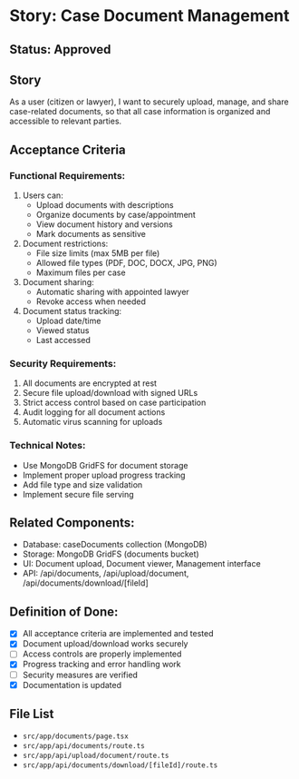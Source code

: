 # Story: Case Document Management

## Status: Approved

## Story

As a user (citizen or lawyer),
I want to securely upload, manage, and share case-related documents,
so that all case information is organized and accessible to relevant parties.

## Acceptance Criteria

### Functional Requirements:

1. Users can:
   - Upload documents with descriptions
   - Organize documents by case/appointment
   - View document history and versions
   - Mark documents as sensitive
2. Document restrictions:
   - File size limits (max 5MB per file)
   - Allowed file types (PDF, DOC, DOCX, JPG, PNG)
   - Maximum files per case
3. Document sharing:
   - Automatic sharing with appointed lawyer
   - Revoke access when needed
4. Document status tracking:
   - Upload date/time
   - Viewed status
   - Last accessed

### Security Requirements:

1. All documents are encrypted at rest
2. Secure file upload/download with signed URLs
3. Strict access control based on case participation
4. Audit logging for all document actions
5. Automatic virus scanning for uploads

### Technical Notes:

- Use MongoDB GridFS for document storage
- Implement proper upload progress tracking
- Add file type and size validation
- Implement secure file serving

## Related Components:

- Database: caseDocuments collection (MongoDB)
- Storage: MongoDB GridFS (documents bucket)
- UI: Document upload, Document viewer, Management interface
- API: /api/documents, /api/upload/document, /api/documents/download/[fileId]

## Definition of Done:

- [x] All acceptance criteria are implemented and tested
- [x] Document upload/download works securely
- [ ] Access controls are properly implemented
- [x] Progress tracking and error handling work
- [ ] Security measures are verified
- [x] Documentation is updated

## File List

- `src/app/documents/page.tsx`
- `src/app/api/documents/route.ts`
- `src/app/api/upload/document/route.ts`
- `src/app/api/documents/download/[fileId]/route.ts`